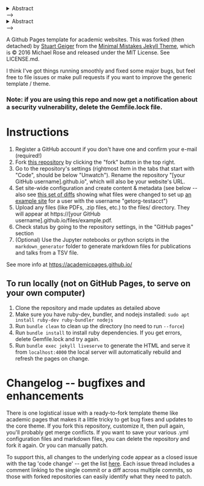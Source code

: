 <!-- 
<!-- 

<!-- 
  <details>
  <summary>Abstract</summary>
    I present the fact of China's trade decline and elaborate on some key mechanisms behind this phenomenon. To account for China's trade decline, I use a multi-sector, multi-region trade model that allows for inter-regional trade and inter-regional-sectoral labor mobility within China. The model features three main types of time-varying and region-sector-specific wedges: total factor productivity (TFP) wedges, trade cost wedges, and labor mobility wedges. I then calibrate these "wedges" and conduct counterfactual experiments to explain the change in China's trade share of GDP. I find that during the period 2000 to 2006, international trade cost decline (a 13.84 percentage point increase) and China's TFP growth (an 8.27 percentage point decrease) were the two dominant forces behind China's trade share of GDP increase. During the period 2006 to 2014, China's TFP growth (a 15.20 percentage point decrease) was the dominant force behind China's trade share of GDP decrease. At the sector level, the TFP increase in the heavy industry sector is the key to explaining China's trade share of GDP change. Through Input-Output linkages, services sector TFP change is also equally important, even though service trade per se accounts for only a small share of China's total trade.
  </details>
-->
  <details>
  <summary>Abstract</summary>
    This research project takes advantage of high frequent consumer spending data as well as daily newspaper sentiment to investigate the impact of various consumer expectations on their spending behavior. The research design of this project consists of two parts: First, using a regression discontinuity method around the date of Pfizer's vaccine announcement to identify the impact of consumer expectation on actual spending during COVID-19. Second, implementing a VAR analysis to characterize the long-run dynamics of various consumer expectations (public health, income and unemployment) and changes in daily spending. Finally, we found empirical evidence that Pfrizer's95% efficacy rate of vaccine boosts all sectors' consumer spending by 3.2%. Grocery and food delivery sector's spending serves as the driving force of this increase. Secondly, the VAR analysis found public health sentiment is significant to life necessities related spending but insignificant to recreational spending. Most interestingly, the VAR results also provide the suggestive evidence on the heterogeneous responses of high vs. low-income group consumers. More precisely, we believe income sentiment is representative to high income consumers, while unemployment sentiment is more representative to low-income consumers.
  </details>
--> 
  <details>
  <summary>Abstract</summary>
    We want to know how Chinese banks response to different kinds of macro-prudential regulations, such as capital requirement, legal reserve requirement, loan-to-value (LTV) ratio, liquidity requirement, risk exposure, and etc. How does the implementation of these policies affect the actual capital requirement, liquidity and risk exposure of banks? We extend the work from Shim (2010) and Jokipii and Milne (2011), and build a simultaneous equations model to examine the inter-relationship among banks' capital requirement, liquidity requirement and capital quality. We then extend the model from Bitar et al. (2018) and argue that banks' profitability, effciency and risk are determined by banks' capital structure, liquidity condition, capital quality, and other control variables that may affect these indicators. We estimate how the implementation of macroprudential policies affect banks' balance sheet, i.e. actual capital requirement, liquidity and risk exposure.
  </details>
--> 


A Github Pages template for academic websites. This was forked (then detached) by [Stuart Geiger](https://github.com/staeiou) from the [Minimal Mistakes Jekyll Theme](https://mmistakes.github.io/minimal-mistakes/), which is © 2016 Michael Rose and released under the MIT License. See LICENSE.md.

I think I've got things running smoothly and fixed some major bugs, but feel free to file issues or make pull requests if you want to improve the generic template / theme.

### Note: if you are using this repo and now get a notification about a security vulnerability, delete the Gemfile.lock file. 

# Instructions

1. Register a GitHub account if you don't have one and confirm your e-mail (required!)
1. Fork [this repository](https://github.com/academicpages/academicpages.github.io) by clicking the "fork" button in the top right. 
1. Go to the repository's settings (rightmost item in the tabs that start with "Code", should be below "Unwatch"). Rename the repository "[your GitHub username].github.io", which will also be your website's URL.
1. Set site-wide configuration and create content & metadata (see below -- also see [this set of diffs](http://archive.is/3TPas) showing what files were changed to set up [an example site](https://getorg-testacct.github.io) for a user with the username "getorg-testacct")
1. Upload any files (like PDFs, .zip files, etc.) to the files/ directory. They will appear at https://[your GitHub username].github.io/files/example.pdf.  
1. Check status by going to the repository settings, in the "GitHub pages" section
1. (Optional) Use the Jupyter notebooks or python scripts in the `markdown_generator` folder to generate markdown files for publications and talks from a TSV file.

See more info at https://academicpages.github.io/

## To run locally (not on GitHub Pages, to serve on your own computer)

1. Clone the repository and made updates as detailed above
1. Make sure you have ruby-dev, bundler, and nodejs installed: `sudo apt install ruby-dev ruby-bundler nodejs`
1. Run `bundle clean` to clean up the directory (no need to run `--force`)
1. Run `bundle install` to install ruby dependencies. If you get errors, delete Gemfile.lock and try again.
1. Run `bundle exec jekyll liveserve` to generate the HTML and serve it from `localhost:4000` the local server will automatically rebuild and refresh the pages on change.

# Changelog -- bugfixes and enhancements

There is one logistical issue with a ready-to-fork template theme like academic pages that makes it a little tricky to get bug fixes and updates to the core theme. If you fork this repository, customize it, then pull again, you'll probably get merge conflicts. If you want to save your various .yml configuration files and markdown files, you can delete the repository and fork it again. Or you can manually patch. 

To support this, all changes to the underlying code appear as a closed issue with the tag 'code change' -- get the list [here](https://github.com/academicpages/academicpages.github.io/issues?q=is%3Aclosed%20is%3Aissue%20label%3A%22code%20change%22%20). Each issue thread includes a comment linking to the single commit or a diff across multiple commits, so those with forked repositories can easily identify what they need to patch.
